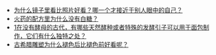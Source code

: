 + [为什么镜子里看比照片好看？哪一个才接近于别人眼中的自己？](https://daily.zhihu.com/story/9781071)
+ [火药的配方里为什么没有白糖？](https://daily.zhihu.com/story/9781055)
+ [1在没有酵母的古代，有哪些天然酵种或者特殊的发酵引子可以用于面包制作，它们有什么独特之处？](https://daily.zhihu.com/story/9781056)
+ [古希腊雕塑为什么褪色后比褪色前好看呢？](https://daily.zhihu.com/story/9781061)
